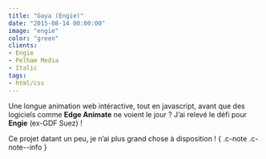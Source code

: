 ```yaml
---
title: "Gaya (Engie)"
date: "2015-08-14 00:00:00"
image: "engie"
color: "green"
clients:
- Engie
- Pelham Media
- Italic
tags:
- html/css
---
```


Une longue animation web intéractive, tout en javascript, avant que des logiciels comme **Edge Animate** ne voient le jour ? J’ai relevé le défi pour **Engie** (ex-GDF Suez) !

Ce projet datant un peu, je n’ai plus grand chose à disposition ! { .c-note .c-note--info }
